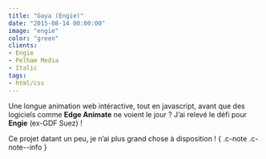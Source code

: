 ```yaml
---
title: "Gaya (Engie)"
date: "2015-08-14 00:00:00"
image: "engie"
color: "green"
clients:
- Engie
- Pelham Media
- Italic
tags:
- html/css
---
```


Une longue animation web intéractive, tout en javascript, avant que des logiciels comme **Edge Animate** ne voient le jour ? J’ai relevé le défi pour **Engie** (ex-GDF Suez) !

Ce projet datant un peu, je n’ai plus grand chose à disposition ! { .c-note .c-note--info }
